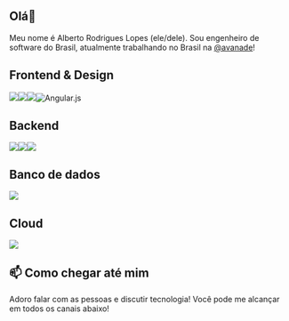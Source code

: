 ## Olá👋

Meu nome é Alberto Rodrigues Lopes (ele/dele). Sou engenheiro de software do Brasil, atualmente trabalhando no Brasil na [@avanade](https://github.com/avanade)! 


## Frontend & Design
<img src="https://img.shields.io/badge/html5%20-%23E34F26.svg?&style=for-the-badge&logo=html5&logoColor=white"/><img src="https://img.shields.io/badge/css3%20-%231572B6.svg?&style=for-the-badge&logo=css3&logoColor=white"/><img src="https://img.shields.io/badge/javascript%20-%23323330.svg?&style=for-the-badge&logo=javascript&logoColor=%23F7DF1E"/><img alt="Angular.js" src="https://img.shields.io/badge/angular.js%20-%23E23237.svg?&style=for-the-badge&logo=angularjs&logoColor=white"/>

## Backend
<img src="https://img.shields.io/badge/c%23%20-%23239120.svg?&style=for-the-badge&logo=c-sharp&logoColor=white"/><img src="https://img.shields.io/badge/Java-ED8B00?style=for-the-badge&logo=java&logoColor=white"/><img src="https://img.shields.io/badge/Python-14354C?style=for-the-badge&logo=python&logoColor=white"/>

## Banco de dados
<img src ="https://img.shields.io/badge/Microsoft%20SQL%20Sever-CC2927?style=for-the-badge&logo=microsoft%20sql%20server&logoColor=white"/>

## Cloud 
<img src="https://img.shields.io/badge/azure%20-%230072C6.svg?&style=for-the-badge&logo=azure-devops&logoColor=white"/>


## 📫 Como chegar até mim

Adoro falar com as pessoas e discutir tecnologia! Você pode me alcançar em todos os canais abaixo!



